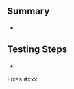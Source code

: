 <!-- Don't forget to update the PR title to concisely describe the proposed changes -->

## Summary
* 

<!-- Document the testing procedure for the PR reviewer. Attach any relevant configuration files and
     document invocation options -->
## Testing Steps
* 

<!-- Link to all bugs that this PR fixes, one link per line -->
<!-- If there is no related issue, please create one and link it here before submitting the PR -->
Fixes #xxx
